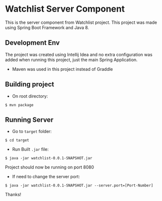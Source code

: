 # Watchlist Server Component

This is the server component from Watchlist project. This project was made using Spring Boot Framework and Java 8.

## Development Env
The project was created using Intellij Idea and no extra configuration was added when running this project, just the main Spring Application.

* Maven was used in this project instead of Graddle

## Building project
- On root directory:
```
$ mvn package
```

## Running Server
- Go to `target` folder:
```
$ cd target
```

- Run Built `.jar` file:
```
$ java -jar watchlist-0.0.1-SNAPSHOT.jar
```

Project should now be running on port 8080

- If need to change the server port:
```
$ java -jar watchlist-0.0.1-SNAPSHOT.jar --server.port=[Port-Number]
```

Thanks!